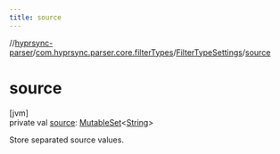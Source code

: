 ```yaml
---
title: source
---
```

//[hyprsync-parser](../../../index.html)/[com.hyprsync.parser.core.filterTypes](../index.html)/[FilterTypeSettings](index.html)/[source](source.html)



# source



[jvm]\
private val [source](source.html): [MutableSet](https://kotlinlang.org/api/core/kotlin-stdlib/kotlin.collections/-mutable-set/index.html)&lt;[String](https://kotlinlang.org/api/core/kotlin-stdlib/kotlin/-string/index.html)&gt;



Store separated source values.



